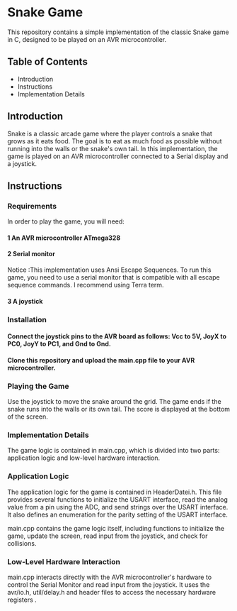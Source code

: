 # Snake Game
This repository contains a simple implementation of the classic Snake game in C, designed to be played on an AVR microcontroller.

## Table of Contents
- Introduction
- Instructions
- Implementation Details

## Introduction
Snake is a classic arcade game where the player controls a snake that grows as it eats food. The goal is to eat as much food as possible without running into the walls or the snake's own tail. In this implementation, the game is played on an AVR microcontroller connected to a Serial display and a joystick.

## Instructions
### Requirements
In order to play the game, you will need:
#### 1 An AVR microcontroller ATmega328 
#### 2 Serial monitor 
Notice :This implementation uses Ansi Escape Sequences. To run this game, you need to use a serial monitor that is compatible with all escape sequence commands. I recommend using Terra term.
#### 3 A joystick
### Installation
#### Connect the joystick pins to the AVR board as follows: Vcc to 5V, JoyX to PC0, JoyY to PC1, and Gnd to Gnd.
#### Clone this repository and upload the main.cpp file to your AVR microcontroller.

### Playing the Game
Use the joystick to move the snake around the grid. The game ends if the snake runs into the walls or its own tail. The score is displayed at the bottom of the screen.

### Implementation Details
The game logic is contained in main.cpp, which is divided into two parts: application logic and low-level hardware interaction.

### Application Logic
The application logic for the game is contained in HeaderDatei.h. This file provides several functions to initialize the USART interface, read the analog value from a pin using the ADC, and send strings over the USART interface. It also defines an enumeration for the parity setting of the USART interface.

main.cpp contains the game logic itself, including functions to initialize the game, update the screen, read input from the joystick, and check for collisions.

### Low-Level Hardware Interaction
main.cpp interacts directly with the AVR microcontroller's hardware to control the Serial Monitor and read input from the joystick. It uses the avr/io.h, util/delay.h and header files to access the necessary hardware registers .











